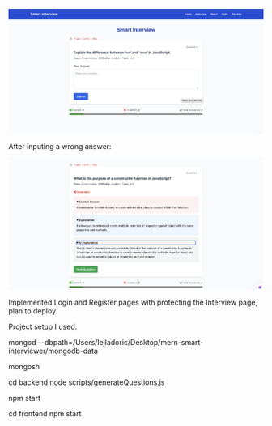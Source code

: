 ![Alt text](frontend/assets/image.png)

After inputing a wrong answer:

![Alt text](frontend/assets/image2.png)

Implemented Login and Register pages with protecting the Interview page, plan to deploy.

Project setup I used:

mongod --dbpath=/Users/lejladoric/Desktop/mern-smart-interviewer/mongodb-data

mongosh

cd backend
node scripts/generateQuestions.js

npm start

cd frontend
npm start




